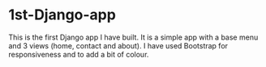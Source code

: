 # 1st-Django-app

This is the first Django app I have built. It is a simple app with a base menu and 3 views (home, contact and about).
I have used Bootstrap for responsiveness and to add a bit of colour.
